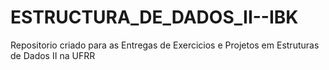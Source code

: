 # ESTRUCTURA_DE_DADOS_II--IBK
Repositorio criado para as Entregas de Exercicios e Projetos em Estruturas de Dados II na UFRR 
